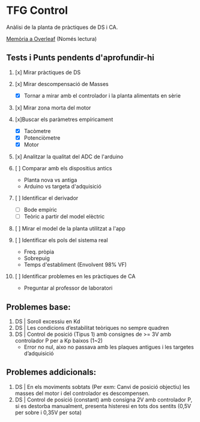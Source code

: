 # TFG Control

Anàlisi de la planta de pràctiques de DS i CA.

[Memòria a Overleaf](https://www.overleaf.com/read/yvxmjhnzsfbc) (Només lectura)

## Tests i Punts pendents d'aprofundir-hi
1. [x] Mirar pràctiques de DS

2. [x] Mirar descompensació de Masses
	- [x] Tornar a mirar amb el controlador i la planta alimentats en sèrie
	
3. [x] Mirar zona morta del motor

4. [x]Buscar els paràmetres empíricament
	- [x] Tacòmetre
	- [x] Potenciòmetre
	- [x] Motor
	
5. [x] Analitzar la qualitat del ADC de l'arduino
6. [ ] Comparar amb els dispositius antics
	- Planta nova vs antiga
	- Arduino vs targeta d'adquisició
	
7. [ ] Identificar el derivador
	- [ ] Bode empíric
	- [ ] Teòric a partir del model elèctric
	
8. [ ] Mirar el model de la planta utilitzat a l'app

9. [ ] Identificar els pols del sistema real
	- Freq. pròpia
	- Sobrepuig
	- Temps d'establiment (Envolvent 98% VF)

10. [ ] Identificar problemes en les pràctiques de CA
	- Preguntar al professor de laboratori

## Problemes base:

1. DS | Soroll excessiu en Kd
2. DS | Les condicions d’estabilitat teòriques no sempre quadren
3. DS | Control de posició (Tipus 1) amb consignes de >= 3V amb controlador P per a Kp baixos (1~2)
	- Error no nul, aixo no passava amb les plaques antigues i les targetes d’adquisició

## Problemes addicionals:

1. DS | En els moviments sobtats (Per exm: Canvi de posició objectiu) les masses del motor i del controlador es descompensen.
2. DS | Control de posició (constant) amb consigna 2V amb controlador P, si es destorba manualment, presenta histeresi en tots dos sentits (0,5V per sobre i 0,35V per sota)
